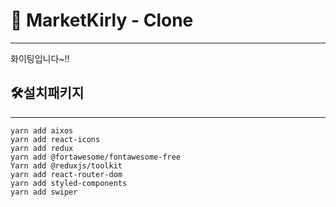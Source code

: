 # 🛒 MarketKirly - Clone
___     
화이팅입니다~!!   
   
## 🛠설치패키지
___     
```yarn add aixos```   
```yarn add react-icons```    
```yarn add redux```  
```yarn add @fortawesome/fontawesome-free```   
```Yarn add @reduxjs/toolkit```   
```yarn add react-router-dom```   
```yarn add styled-components```   
```yarn add swiper```   
